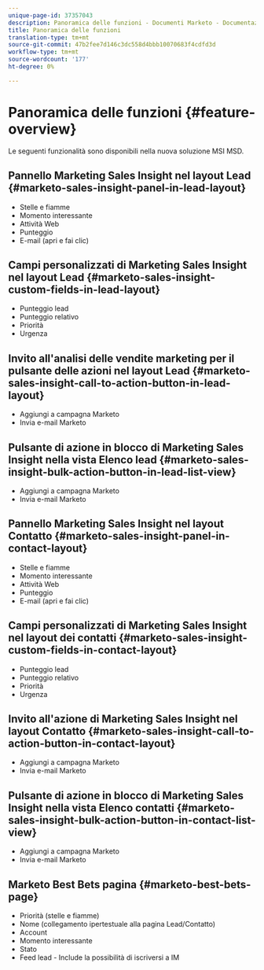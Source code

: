 ```yaml
---
unique-page-id: 37357043
description: Panoramica delle funzioni - Documenti Marketo - Documentazione del prodotto
title: Panoramica delle funzioni
translation-type: tm+mt
source-git-commit: 47b2fee7d146c3dc558d4bbb10070683f4cdfd3d
workflow-type: tm+mt
source-wordcount: '177'
ht-degree: 0%

---
```



# Panoramica delle funzioni {#feature-overview}

Le seguenti funzionalità sono disponibili nella nuova soluzione MSI MSD.

## Pannello Marketing Sales Insight nel layout Lead {#marketo-sales-insight-panel-in-lead-layout}

* Stelle e fiamme
* Momento interessante
* Attività Web
* Punteggio
* E-mail (apri e fai clic)

## Campi personalizzati di Marketing Sales Insight nel layout Lead {#marketo-sales-insight-custom-fields-in-lead-layout}

* Punteggio lead
* Punteggio relativo
* Priorità
* Urgenza

## Invito all&#39;analisi delle vendite marketing per il pulsante delle azioni nel layout Lead {#marketo-sales-insight-call-to-action-button-in-lead-layout}

* Aggiungi a campagna Marketo
* Invia e-mail Marketo

## Pulsante di azione in blocco di Marketing Sales Insight nella vista Elenco lead {#marketo-sales-insight-bulk-action-button-in-lead-list-view}

* Aggiungi a campagna Marketo
* Invia e-mail Marketo

## Pannello Marketing Sales Insight nel layout Contatto {#marketo-sales-insight-panel-in-contact-layout}

* Stelle e fiamme
* Momento interessante
* Attività Web
* Punteggio
* E-mail (apri e fai clic)

## Campi personalizzati di Marketing Sales Insight nel layout dei contatti {#marketo-sales-insight-custom-fields-in-contact-layout}

* Punteggio lead
* Punteggio relativo
* Priorità
* Urgenza

## Invito all&#39;azione di Marketing Sales Insight nel layout Contatto {#marketo-sales-insight-call-to-action-button-in-contact-layout}

* Aggiungi a campagna Marketo
* Invia e-mail Marketo

## Pulsante di azione in blocco di Marketing Sales Insight nella vista Elenco contatti {#marketo-sales-insight-bulk-action-button-in-contact-list-view}

* Aggiungi a campagna Marketo
* Invia e-mail Marketo

## Marketo Best Bets pagina {#marketo-best-bets-page}

* Priorità (stelle e fiamme)
* Nome (collegamento ipertestuale alla pagina Lead/Contatto)
* Account
* Momento interessante
* Stato
* Feed lead - Include la possibilità di iscriversi a IM


